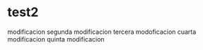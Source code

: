 # test2
modificacion
segunda modificacion
tercera modoficacion
cuarta modificacion 
quinta modificacion 